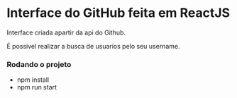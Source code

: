 # Interface do GitHub feita em ReactJS

Interface criada apartir da api do Github.

É possivel realizar a busca de usuarios pelo seu username.



### Rodando o projeto

* npm install
* npm run start
